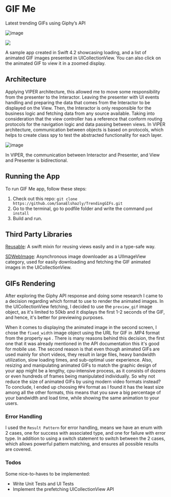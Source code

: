 # GIF Me
Latest trending GIFs using Giphy’s API

![image](https://user-images.githubusercontent.com/6953604/57995347-dad24180-7ac1-11e9-87ce-d6b1861aa3c0.png)

![](https://img.shields.io/badge/Swift-4.2-orange.svg)

A sample app created in Swift 4.2 showcasing loading, and a list of animated GIF images presented in UICollectionView. You can also click on the animated GIF to view it in a zoomed display.

## Architecture

Applying VIPER architecture, this allowed me to move some responsibility from the presenter to the Interactor. Leaving the presenter with UI events handling and preparing the data that comes from the Interactor to be displayed on the View. Then, the Interactor is only responsible for the business logic and fetching data from any source available. Taking into consideration that the view controller has a reference that conform routing protocols for the navigation logic and data passing between views. In VIPER architecture, communication between objects is based on protocols, which helps to create class spy to test the abstracted functionality for each layer.



![image](https://user-images.githubusercontent.com/6953604/57993716-79f33b00-7aba-11e9-9421-7144341990cd.png)

In VIPER, the communication between Interactor and Presenter, and View and Presenter is bidirectional.

## Running the App 

To run GIF Me app, follow these steps:
1. Check out this repo: `git clone https://github.com/SanaElshazly/TrendingGIFs.git`
2. Go to the terminal, go to podfile folder and write the command `pod install`
3. Build and run.

## Third Party Libraries

[Reusable](https://github.com/AliSoftware/Reusable): A swift mixin for reusing views easily and in a type-safe way.

[SDWebImage](https://github.com/SDWebImage/SDWebImage): Asynchronous image downloader as a UIImageView category, used for easily downloading and fetching the GIF animated images in the UICollectionView.

## GIFs Rendering

After exploring the Giphy API response and doing some research I came to a decision regarding which format to use to render the animated images. In the UICollectionView fetching, I decided to use the `preview_gif` image object, as it's limited to 50kb and it displays the first 1-2 seconds of the GIF, and hence, it's better for previewing purposes. 

When it comes to displaying the animated image in the second screen, I chose the `fixed_width` image object using the URL for GIF in .MP4 format from the property `mp4` . There is many reasons behind this decision, the first one that it was already mentioned in the API documentation this it's good for mobile use. The second reason is that even though animated GIFs are used mainly for short videos, they result in large files, heavy bandwidth utilization, slow loading times, and sub-optimal user experience. Also, resizing and manipulating animated GIFs to match the graphic design of your app might be a lengthy, cpu-intensive process, as it consists of dozens or even hundreds of frames being manipulated individually. So why not reduce the size of animated GIFs by using modern video formats instead? To conclude, I ended up choosing `MP4` format as I found it has the least size among all the other formats, this means that you save a big percentage of your bandwidth and load time, while showing the same animation to your users.


### Error Handling

I used the `Result Pattern` for error handling, means we have an enum with 2 cases, one for success with associated type, and one for failure with error type. In addition to using a switch statement to switch between the 2 cases, which allows powerful pattern matching, and ensures all possible results are covered.



### Todos
Some nice-to-haves to be implemented:
 - Write Unit Tests and UI Tests
 - Implement the prefetching UICollectionView API
